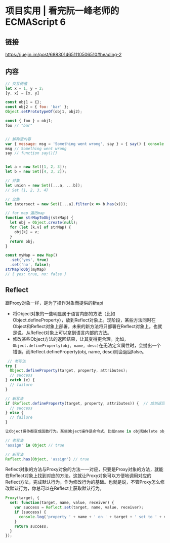<!--
 * @Author: your name
 * @Date: 2020-10-22 09:17:41
 * @LastEditTime: 2020-10-26 09:48:14
 * @LastEditors: Please set LastEditors
 * @Description: In User Settings Edit
 * @FilePath: \garbage-book\on_the_job\byself\es6.md
-->
# 项目实用 | 看完阮一峰老师的ECMAScript 6

## 链接

<https://juejin.im/post/6883014651110506510#heading-2>

## 内容

``` js
// 交互俩值
let x = 1, y = 2;
[y, x] = [x, y]
```

```js
const obj1 = {};
const obj2 = { foo: 'bar' };
Object.setPrototypeOf(obj1, obj2);

const { foo } = obj1;
foo // "bar"


// 解构空内容
var { message: msg = 'Something went wrong', say } = { say() { console.log(`say`) } };
msg // Something went wrong
say // function say(){}

```

```js

let a = new Set([1, 2, 3]);
let b = new Set([4, 3, 2]);

// 并集
let union = new Set([...a, ...b]);
// Set {1, 2, 3, 4}

// 交集
let intersect = new Set([...a].filter(x => b.has(x)));

```

```js
// for map 遍历map
function strMapToObj(strMap) {
  let obj = Object.create(null);
  for (let [k,v] of strMap) {
    obj[k] = v;
  }
  return obj;
}

const myMap = new Map()
  .set('yes', true)
  .set('no', false);
strMapToObj(myMap)
// { yes: true, no: false }

```

## Reflect

跟Proxy对象一样，是为了操作对象而提供的新api

* 将Object对象的一些明显属于语言内部的方法（比如Object.defineProperty），放到Reflect对象上。现阶段，某些方法同时在Object和Reflect对象上部署，未来的新方法将只部署在Reflect对象上。也就是说，从Reflect对象上可以拿到语言内部的方法。
* 修改某些Object方法的返回结果，让其变得更合理。比如，`Object.defineProperty(obj, name, desc)`在无法定义属性时，会抛出一个错误，而Reflect.defineProperty(obj, name, desc)则会返回false。

```js
 // 老写法
try {
  Object.defineProperty(target, property, attributes);
  // success
} catch (e) {
  // failure
}

// 新写法
if (Reflect.defineProperty(target, property, attributes)) {  // 成功返回true
  // success
} else {
  // failure
}

让Object操作都变成函数行为。某些Object操作是命令式，比如name in obj和delete obj[name]，而`Reflect.has(obj, name)`和`Reflect.deleteProperty(obj, name)`让它们变成了函数行为。

// 老写法
'assign' in Object // true

// 新写法
Reflect.has(Object, 'assign') // true

```

Reflect对象的方法与Proxy对象的方法一一对应，只要是Proxy对象的方法，就能在Reflect对象上找到对应的方法。这就让Proxy对象可以方便地调用对应的Reflect方法，完成默认行为，作为修改行为的基础。也就是说，不管Proxy怎么修改默认行为，你总可以在Reflect上获取默认行为。

```js
Proxy(target, {
  set: function(target, name, value, receiver) {
    var success = Reflect.set(target, name, value, receiver);
    if (success) {
      console.log('property ' + name + ' on ' + target + ' set to ' + value);
    }
    return success;
  }
});
```
